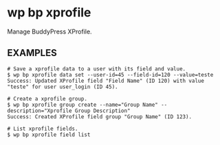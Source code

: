 #	wp bp xprofile

Manage BuddyPress XProfile.

## EXAMPLES

	# Save a xprofile data to a user with its field and value.
	$ wp bp xprofile data set --user-id=45 --field-id=120 --value=teste
	Success: Updated XProfile field "Field Name" (ID 120) with value  "teste" for user user_login (ID 45).

	# Create a xprofile group.
	$ wp bp xprofile group create --name="Group Name" --description="Xprofile Group Description"
	Success: Created XProfile field group "Group Name" (ID 123).

	# List xprofile fields.
	$ wp bp xprofile field list

